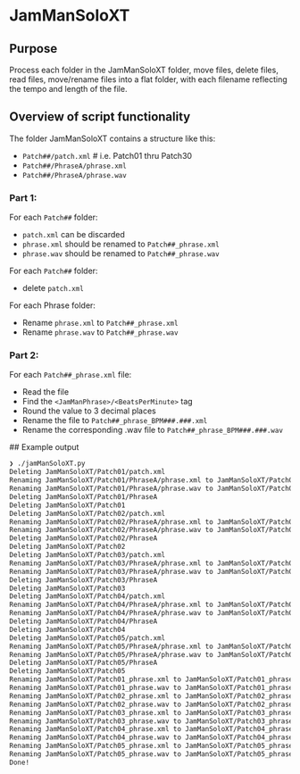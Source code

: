 # JamManSoloXT

## Purpose

Process each folder in the JamManSoloXT folder, move files, delete files, read files, move/rename files into a flat folder, with each filename reflecting the tempo and length of the file.

## Overview of script functionality

The folder JamManSoloXT contains a structure like this:
- `Patch##/patch.xml` # i.e. Patch01 thru Patch30
- `Patch##/PhraseA/phrase.xml`
- `Patch##/PhraseA/phrase.wav`

### Part 1:

For each `Patch##` folder:
- `patch.xml` can be discarded
- `phrase.xml` should be renamed to `Patch##_phrase.xml`
- `phrase.wav` should be renamed to `Patch##_phrase.wav`

For each `Patch##` folder:
- delete `patch.xml`

For each Phrase folder:
- Rename `phrase.xml` to `Patch##_phrase.xml`
- Rename `phrase.wav` to `Patch##_phrase.wav`

### Part 2:

For each `Patch##_phrase.xml` file:
- Read the file
- Find the `<JamManPhrase>/<BeatsPerMinute>` tag
- Round the value to 3 decimal places
- Rename the file to `Patch##_phrase_BPM###.###.xml`
- Rename the corresponding .wav file to `Patch##_phrase_BPM###.###.wav`

## Example output

```bash
❯ ./jamManSoloXT.py
Deleting JamManSoloXT/Patch01/patch.xml
Renaming JamManSoloXT/Patch01/PhraseA/phrase.xml to JamManSoloXT/Patch01_phrase.xml
Renaming JamManSoloXT/Patch01/PhraseA/phrase.wav to JamManSoloXT/Patch01_phrase.wav
Deleting JamManSoloXT/Patch01/PhraseA
Deleting JamManSoloXT/Patch01
Deleting JamManSoloXT/Patch02/patch.xml
Renaming JamManSoloXT/Patch02/PhraseA/phrase.xml to JamManSoloXT/Patch02_phrase.xml
Renaming JamManSoloXT/Patch02/PhraseA/phrase.wav to JamManSoloXT/Patch02_phrase.wav
Deleting JamManSoloXT/Patch02/PhraseA
Deleting JamManSoloXT/Patch02
Deleting JamManSoloXT/Patch03/patch.xml
Renaming JamManSoloXT/Patch03/PhraseA/phrase.xml to JamManSoloXT/Patch03_phrase.xml
Renaming JamManSoloXT/Patch03/PhraseA/phrase.wav to JamManSoloXT/Patch03_phrase.wav
Deleting JamManSoloXT/Patch03/PhraseA
Deleting JamManSoloXT/Patch03
Deleting JamManSoloXT/Patch04/patch.xml
Renaming JamManSoloXT/Patch04/PhraseA/phrase.xml to JamManSoloXT/Patch04_phrase.xml
Renaming JamManSoloXT/Patch04/PhraseA/phrase.wav to JamManSoloXT/Patch04_phrase.wav
Deleting JamManSoloXT/Patch04/PhraseA
Deleting JamManSoloXT/Patch04
Deleting JamManSoloXT/Patch05/patch.xml
Renaming JamManSoloXT/Patch05/PhraseA/phrase.xml to JamManSoloXT/Patch05_phrase.xml
Renaming JamManSoloXT/Patch05/PhraseA/phrase.wav to JamManSoloXT/Patch05_phrase.wav
Deleting JamManSoloXT/Patch05/PhraseA
Deleting JamManSoloXT/Patch05
Renaming JamManSoloXT/Patch01_phrase.xml to JamManSoloXT/Patch01_phrase_BPM104_530.xml
Renaming JamManSoloXT/Patch01_phrase.wav to JamManSoloXT/Patch01_phrase_BPM104_530.wav
Renaming JamManSoloXT/Patch02_phrase.xml to JamManSoloXT/Patch02_phrase_BPM104_530.xml
Renaming JamManSoloXT/Patch02_phrase.wav to JamManSoloXT/Patch02_phrase_BPM104_530.wav
Renaming JamManSoloXT/Patch03_phrase.xml to JamManSoloXT/Patch03_phrase_BPM104_895.xml
Renaming JamManSoloXT/Patch03_phrase.wav to JamManSoloXT/Patch03_phrase_BPM104_895.wav
Renaming JamManSoloXT/Patch04_phrase.xml to JamManSoloXT/Patch04_phrase_BPM104_895.xml
Renaming JamManSoloXT/Patch04_phrase.wav to JamManSoloXT/Patch04_phrase_BPM104_895.wav
Renaming JamManSoloXT/Patch05_phrase.xml to JamManSoloXT/Patch05_phrase_BPM104_895.xml
Renaming JamManSoloXT/Patch05_phrase.wav to JamManSoloXT/Patch05_phrase_BPM104_895.wav
Done!
```
